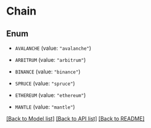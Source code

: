 # Chain

## Enum


* `AVALANCHE` (value: `"avalanche"`)

* `ARBITRUM` (value: `"arbitrum"`)

* `BINANCE` (value: `"binance"`)

* `SPRUCE` (value: `"spruce"`)

* `ETHEREUM` (value: `"ethereum"`)

* `MANTLE` (value: `"mantle"`)


[[Back to Model list]](../README.md#documentation-for-models) [[Back to API list]](../README.md#documentation-for-api-endpoints) [[Back to README]](../README.md)


